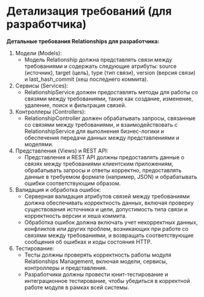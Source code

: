 # Детализация требований (для разработчика)

**Детальные требования Relationships для разработчика:**

1. Модели (Models):
    - Модель Relationship должна представлять связи между требованиями и содержать следующие атрибуты: source (источник), target (цель), type (тип связи), version (версия связи) и last_hash_commit (хеш последнего коммита).
2. Сервисы (Services):
    - RelationshipService должен предоставлять методы для работы со связями между требованиями, такие как создание, изменение, удаление, поиск и фильтрация связей.
3. Контроллеры (Controllers):
    - RelationshipController должен обрабатывать запросы, связанные со связями между требованиями, и взаимодействовать с RelationshipService для выполнения бизнес-логики и обеспечения передачи данных между представлениями и моделями.
4. Представления (Views) и REST API:
    - Представления и REST API должны предоставлять данные о связях между требованиями клиентским приложениям, обрабатывать запросы и ответы корректно, предоставлять данные в требуемом формате (например, JSON) и обрабатывать ошибки соответствующим образом.
5. Валидация и обработка ошибок:
    - Серверная валидация атрибутов связей между требованиями должна обеспечивать корректность данных, включая проверку существования источника и цели, допустимость типа связи и корректность версии и хеша коммита.
    - Обработка ошибок должна включать учет некорректных данных, конфликтов или других проблем, возникающих при работе со связями между требованиями, и возвращать соответствующие сообщения об ошибках и коды состояния HTTP.
6. Тестирование:
    - Тесты должны проверять корректность работы модуля Relationships Management, включая модели, сервисы, контроллеры и представления.
    - Разработчики должны провести юнит-тестирование и интеграционное тестирование, чтобы убедиться в корректной работе модуля в рамках всей системы.